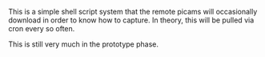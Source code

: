 This is a simple shell script system that the remote picams will occasionally download in order to know how to capture. 
In theory, this will be pulled via cron every so often.

This is still very much in the prototype phase.
